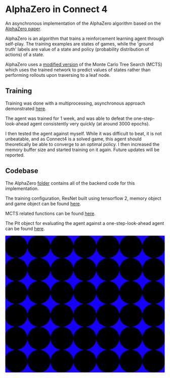 # AlphaZero in Connect 4 

An asynchronous implementation of the AlphaZero algorithm based on the [AlphaZero paper](https://arxiv.org/pdf/1712.01815.pdf). 

AlphaZero is an algorithm that trains a reinforcement learning agent through self-play. The training examples are states of games, while the 'ground truth' labels are value of a state and policy (probability distribution of actions) of a state. 

AlphaZero uses a [modified version](https://github.com/timvvvht/AlphaZero-Connect4/blob/main/AlphaZero/AlphaZeroMCTS.py)
of the Monte Carlo Tree Search (MCTS) which uses the trained network to predict values of states rather than performing rollouts upon traversing to a leaf node. 

## Training
Training was done with a multiprocessing, asynchronous approach demonstrated [here](https://github.com/timvvvht/AlphaZero-Connect4/blob/main/AlphaZeroTrainMultiprocessing.py).

The agent was trained for 1 week, and was able to defeat the one-step-look-ahead agent consistently very quickly (at around 3000 epochs). 

I then tested the agent against myself. While it was difficult to beat, it is not unbeatable, and as Connect4 is a solved game, this agent should theoretically be able to converge to an optimal policy. I then increased the memory buffer size and started training on it again. Future updates will be reported.


## Codebase
The AlphaZero [folder](https://github.com/timvvvht/AlphaZero-Connect4/tree/main/AlphaZero) contains all of the backend code for this implementation. 

The training configuration, ResNet built using tensorflow 2, memory object and game object can be found [here](https://github.com/timvvvht/AlphaZero-Connect4/blob/main/AlphaZero/AlphaZero_backend.py).

MCTS related functions can be found [here](https://github.com/timvvvht/AlphaZero-Connect4/blob/main/AlphaZero/AlphaZeroMCTS.py).

The Pit object for evaluating the agent against a one-step-look-ahead agent can be found [here](https://github.com/timvvvht/AlphaZero-Connect4/blob/main/AlphaZero/Pit.py).



![Gif](https://github.com/timvvvht/AlphaZero-Connect4/blob/main/media/c4ai.gif)
